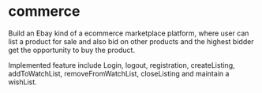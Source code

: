 # commerce

Build an Ebay kind of a ecommerce marketplace platform, where user can list a product for sale and also bid 
on other products and the highest bidder get the opportunity to buy the product.

Implemented feature include Login, logout, registration, createListing, addToWatchList, removeFromWatchList, closeListing and maintain a wishList.
